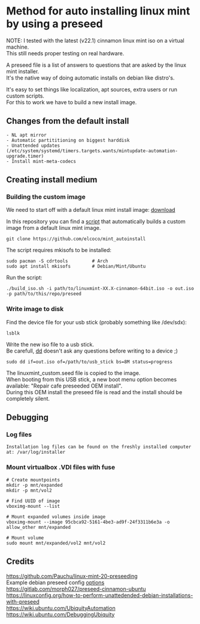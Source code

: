 # Method for auto installing linux mint by using a preseed
NOTE: I tested with the latest (v22.1) cinnamon linux mint iso on a virtual machine.  
      This still needs proper testing on real hardware.  

A preseed file is a list of answers to questions that are asked by the linux mint installer.  
It's the native way of doing automatic installs on debian like distro's.  

It's easy to set things like localization, apt sources, extra users or run custom scripts.  
For this to work we have to build a new install image.  

## Changes from the default install

    - NL apt mirror
    - Automatic partititioning on biggest harddisk
    - Unattended updates (/etc/system/systemd/timers.targets.wants/mintupdate-automation-upgrade.timer)
    - Install mint-meta-codecs

## Creating install medium
### Building the custom image
We need to start off with a default linux mint install image: [download](https://linuxmint.com/edition.php?id=319)

In this repository you can find a [script](/build_iso.sh) that automatically builds a custom image from a default linux mint image.  

    git clone https://github.com/elcoco/mint_autoinstall

The script requires mkisofs to be installed:  

    sudo pacman -S cdrtools         # Arch
    sudo apt install mkisofs        # Debian/Mint/Ubuntu

Run the script:

    ./build_iso.sh -i path/to/linuxmint-XX.X-cinnamon-64bit.iso -o out.iso -p path/to/this/repo/preseed

### Write image to disk
Find the device file for your usb stick (probably something like /dev/sdx):

    lsblk

Write the new iso file to a usb stick.  
Be carefull, [dd](https://www.man7.org/linux/man-pages/man1/dd.1.html) doesn't ask any questions before writing to a device ;)

    sudo dd if=out.iso of=/path/to/usb_stick bs=8M status=progress

The linuxmint_custom.seed file is copied to the image.  
When booting from this USB stick, a new boot menu option becomes available: "Repair cafe preseeded OEM install".  
During this OEM install the preseed file is read and the install should be completely silent.  

## Debugging
### Log files

    Installation log files can be found on the freshly installed computer at: /var/log/installer

### Mount virtualbox .VDI files with fuse

    # Create mountpoints
    mkdir -p mnt/expanded
    mkdir -p mnt/vol2

    # Find UUID of image
    vboximg-mount --list

    # Mount expanded volumes inside image
    vboximg-mount --image 95cbca92-5161-4be3-ad9f-24f3311b6e3a -o allow_other mnt/expanded

    # Mount volume
    sudo mount mnt/expanded/vol2 mnt/vol2



## Credits
https://github.com/Pauchu/linux-mint-20-preseeding  
Example debian preseed config [options](https://www.debian.org/releases/bookworm/example-preseed.txt)   
https://gitlab.com/morph027/preseed-cinnamon-ubuntu  
https://linuxconfig.org/how-to-perform-unattedended-debian-installations-with-preseed  
https://wiki.ubuntu.com/UbiquityAutomation  
https://wiki.ubuntu.com/DebuggingUbiquity  

